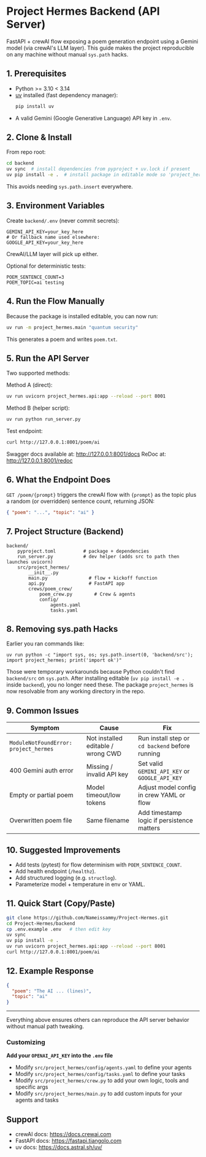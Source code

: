 # Project Hermes Backend (API Server)

FastAPI + crewAI flow exposing a poem generation endpoint using a Gemini model (via crewAI's LLM layer). This guide makes the project reproducible on any machine without manual `sys.path` hacks.

## 1. Prerequisites

- Python >= 3.10 < 3.14
- [uv](https://docs.astral.sh/uv/) installed (fast dependency manager):
  ```bash
  pip install uv
  ```
- A valid Gemini (Google Generative Language) API key in `.env`.

## 2. Clone & Install

From repo root:

```bash
cd backend
uv sync  # install dependencies from pyproject + uv.lock if present
uv pip install -e .  # install package in editable mode so 'project_hermes' is importable
```

This avoids needing `sys.path.insert` everywhere.

## 3. Environment Variables

Create `backend/.env` (never commit secrets):

```env
GEMINI_API_KEY=your_key_here
# Or fallback name used elsewhere:
GOOGLE_API_KEY=your_key_here
```

CrewAI/LLM layer will pick up either.

Optional for deterministic tests:

```env
POEM_SENTENCE_COUNT=3
POEM_TOPIC=ai testing
```

## 4. Run the Flow Manually

Because the package is installed editable, you can now run:

```bash
uv run -m project_hermes.main "quantum security"
```

This generates a poem and writes `poem.txt`.

## 5. Run the API Server

Two supported methods:

Method A (direct):

```bash
uv run uvicorn project_hermes.api:app --reload --port 8001
```

Method B (helper script):

```bash
uv run python run_server.py
```

Test endpoint:

```bash
curl http://127.0.0.1:8001/poem/ai
```

Swagger docs available at: http://127.0.0.1:8001/docs
ReDoc at: http://127.0.0.1:8001/redoc

## 6. What the Endpoint Does

`GET /poem/{prompt}` triggers the crewAI flow with `{prompt}` as the topic plus a random (or overridden) sentence count, returning JSON:

```json
{ "poem": "...", "topic": "ai" }
```

## 7. Project Structure (Backend)

```
backend/
	pyproject.toml          # package + dependencies
	run_server.py           # dev helper (adds src to path then launches uvicorn)
	src/project_hermes/
		__init__.py
		main.py               # flow + kickoff function
		api.py                # FastAPI app
		crews/poem_crew/
			poem_crew.py        # Crew & agents
			config/
				agents.yaml
				tasks.yaml
```

## 8. Removing sys.path Hacks

Earlier you ran commands like:

```
uv run python -c "import sys, os; sys.path.insert(0, 'backend/src'); import project_hermes; print('import ok')"
```

Those were temporary workarounds because Python couldn't find `backend/src` on `sys.path`. After installing editable (`uv pip install -e .` inside `backend`), you no longer need these. The package `project_hermes` is now resolvable from any working directory in the repo.

## 9. Common Issues

| Symptom                               | Cause                              | Fix                                             |
| ------------------------------------- | ---------------------------------- | ----------------------------------------------- |
| `ModuleNotFoundError: project_hermes` | Not installed editable / wrong CWD | Run install step or `cd backend` before running |
| 400 Gemini auth error                 | Missing / invalid API key          | Set valid `GEMINI_API_KEY` or `GOOGLE_API_KEY`  |
| Empty or partial poem                 | Model timeout/low tokens           | Adjust model config in crew YAML or flow        |
| Overwritten poem file                 | Same filename                      | Add timestamp logic if persistence matters      |

## 10. Suggested Improvements

- Add tests (pytest) for flow determinism with `POEM_SENTENCE_COUNT`.
- Add health endpoint (`/healthz`).
- Add structured logging (e.g. `structlog`).
- Parameterize model + temperature in env or YAML.

## 11. Quick Start (Copy/Paste)

```bash
git clone https://github.com/Nameissammy/Project-Hermes.git
cd Project-Hermes/backend
cp .env.example .env   # then edit key
uv sync
uv pip install -e .
uv run uvicorn project_hermes.api:app --reload --port 8001
curl http://127.0.0.1:8001/poem/ai
```

## 12. Example Response

```json
{
  "poem": "The AI ... (lines)",
  "topic": "ai"
}
```

---

Everything above ensures others can reproduce the API server behavior without manual path tweaking.

### Customizing

**Add your `OPENAI_API_KEY` into the `.env` file**

- Modify `src/project_hermes/config/agents.yaml` to define your agents
- Modify `src/project_hermes/config/tasks.yaml` to define your tasks
- Modify `src/project_hermes/crew.py` to add your own logic, tools and specific args
- Modify `src/project_hermes/main.py` to add custom inputs for your agents and tasks

## Support

- crewAI docs: https://docs.crewai.com
- FastAPI docs: https://fastapi.tiangolo.com
- uv docs: https://docs.astral.sh/uv/
